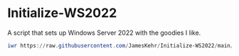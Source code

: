 # Initialize-WS2022
A script that sets up Windows Server 2022 with the goodies I like.


```PowerShell
iwr https://raw.githubusercontent.com/JamesKehr/Initialize-WS2022/main/Initialize-WS2022.ps1 -UseBasicParsing | iex
```

